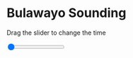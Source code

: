 <h1>Bulawayo Sounding</h1>
<p>Drag the slider to change the time</p>

<div class="slidecontainer">
<input oninput='setImage(this)' class="slider" type="range" min="0" max="7" value="0" step="1" />
<img id='img'/>
</div>

<script>
var img = document.getElementById('img');
var img_array = ['/assets/images/skwt/skd_bulawayo_wrfout_d01_2020-06-30_12:00:00.png',
'/assets/images/skwt/skd_bulawayo_wrfout_d01_2020-06-30_18:00:00.png',
'/assets/images/skwt/skd_bulawayo_wrfout_d01_2020-07-01_00:00:00.png',
'/assets/images/skwt/skd_bulawayo_wrfout_d01_2020-07-01_06:00:00.png',
'/assets/images/skwt/skd_bulawayo_wrfout_d01_2020-07-01_12:00:00.png',
'/assets/images/skwt/skd_bulawayo_wrfout_d01_2020-07-01_18:00:00.png',
'/assets/images/skwt/skd_bulawayo_wrfout_d01_2020-07-02_00:00:00.png',];
function setImage(obj)
{
        var value = obj.value;
        img.src = img_array[value];

}
</script>
